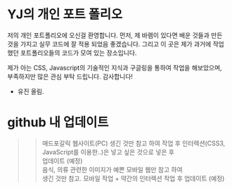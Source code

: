 # YJ의 개인 포트 폴리오
저의 개인 포트폴리오에 오신걸 환영합니다.
먼저, 제 바램이 있다면 배운 것들과 만든 것을 가지고 실무 코드에 잘 적용 되었음 좋겠습니다.
그리고 이 곳은 제가 과거에 작업했던 포트폴리오들의 코드가 모여 있는 장소입니다. 

제가 아는 CSS, Javascript의 기술적인 지식과 구글링을 통하여 작업을 해보았으며,
부족하지만 많은 관심 부탁 드립니다. 감사합니다!

- 유진 올림.

# github 내 업데이트
>> 매드포갈릭 웹사이트(PC) 생긴 것만 참고 하여 작업 후 인터렉션(CSS3, JavaScript를 이용한..)은 넣고 싶은 것으로 넣은 후 <br/>업데이트 (예정) <br/>
>> 음식, 의류 관련한 이미지가 예쁜 모바일 웹만 참고 하여 <br/> 생긴 것만 참고. 모바일 작업 + 약간의 인터렉션 작업 후 업데이트 (예정) <br/>

